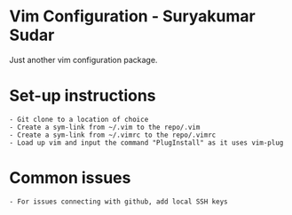 # Vim Configuration - Suryakumar Sudar

Just another vim configuration package.

# Set-up instructions

    - Git clone to a location of choice
    - Create a sym-link from ~/.vim to the repo/.vim
    - Create a sym-link from ~/.vimrc to the repo/.vimrc
    - Load up vim and input the command "PlugInstall" as it uses vim-plug

# Common issues
    
    - For issues connecting with github, add local SSH keys
